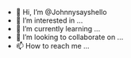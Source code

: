 - 👋 Hi, I’m @Johnnysayshello
- 👀 I’m interested in ...
- 🌱 I’m currently learning ...
- 💞️ I’m looking to collaborate on ...
- 📫 How to reach me ...

<!---
Johnnysayshello/Johnnysayshello is a ✨ special ✨ repository because its `README.md` (this file) appears on your GitHub profile.
You can click the Preview link to take a look at your changes.
--->
